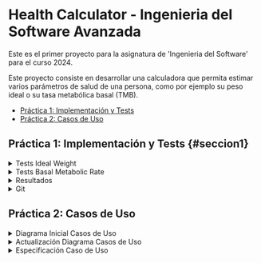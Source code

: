 # Health Calculator - Ingenieria del Software Avanzada

Este es el primer proyecto para la asignatura de 'Ingenieria del Software' para el curso 2024.

Este proyecto consiste en desarrollar una calculadora que permita estimar varios parámetros de salud de una persona, como por ejemplo su peso ideal o su tasa metabólica basal (TMB).

- [Práctica 1: Implementación y Tests](#práctica-1-implementación-y-tests)
- [Práctica 2: Casos de Uso](#práctica-2-casos-de-uso)


## Práctica 1: Implementación y Tests {#seccion1}

<details>
<summary>Tests Ideal Weight</summary>

### Test método **HealthCalc.idealWeigth()**

1. **Test de Altura Cero** `testAlturaCeroIdealWeight` 

En este test se verifica que el sistema ofrece una excepción cuando la altura indicada por el usuario es 0. Este caso sería invalido ya que no tiene lógica para nuestro ejercicio.

2. **Test de Altura Negativa** `testAlturaNegativaIdealWeight` 

En este test se comprueba que, al ofrecer el usuario una altura < 0, es decir negativa, el programa lo reconoce y devuelve la excepción correspondiente.
Este caso sería invalido ya que no se contempla una altura negativa en ningún caso.

3. **Test de Altura Incorrecta Hombre** `testAlturaIncorrectaMdealWeight`

En este test se verifica que la entrada para el valor altura es incorrecta, entendiendo esto como una altura no contemplada en nuestros parámetros.
Hemos tomado como altura incorrecta para un hombre una altura de 250 cm.

4. **Test de Altura Incorrecta Mujer** `testAlturaIncorrectaWIdealWeight`

En este test se verifica que la entrada para el valor altura es incorrecta, entendiendo esto como una altura no contemplada en nuestros parámetros.
Hemos tomado como altura incorrecta para una mujer una altura de 230 cm.

5. **Test de Género Incorrecto** `testGeneroIncorrectoIdealWeight`

En este test se asegura que el sistema rechaza una entrada para la variable 'género' distinta de 'M'(Man/Hombre) o 'W'(Woman/Mujer).
Este caso sería invalido para nuestro proyecto particular.

6. **Test de Peso Ideal Incorrecto Hombre** `testPesoIdealIncorrectoM`

En este test se comprueba que, si el sistema devuelve un peso ideal incorrecto para un hombre, esto se detecta como un error y se lanza una excepción.
Entendemos como ***peso ideal incorrecto*** aquel que devuelva un valor negativo, lo cual no se contempla en nuestro proyecto.
Entendemos como ***error*** dos casos, el primero puede deberse a un error en el algoritmo empleado para calcular el peso ideal, y el otro es debido a una entrada incorrecta de los datos, lo que puede llevar en ambos casos a un peso ideal incorrecto.

7. **Test de Peso Ideal Incorrecto Mujer** `testPesoIdealIncorrectoW`

Este test es muy similar al anterior, pero para una mujer. Su funcionamiento es el mismo, pero hay que tener en cuenta diferentes criterios, ya que dependiendo del género seleccionado, la fórmula para calcular el peso ideal varía en sus parámetros. 

8. **Test de Peso Ideal Correcto Hombre** `testPesoIdealCorrectoM` 

En este test se comprueba ahora sí, el correcto funcionamiento del método para un hombre. Deberíamos confirmar que el resultado experimental obtenido es igual al valor esperado.

9. **Test de Peso Ideal Correcto Mujer** `testPesoIdealCorrectoW` 

Este test es muy similar al anterior, pero para una mujer. Al igual que en el test de peso ideal incorrecto para una mujer, varian los parámetros usados en comparación al del hombre, pero el resultado final debería ser el mismo.
En este caso, ese resultado final debería ser que el valor obtenido fuera igual al valor esperado.
</details>

<details>
<summary>Tests Basal Metabolic Rate</summary>

### Test método **HealthCalc.basalMetabolicRate()**

1. **Test de Altura Cero** `testAlturaCeroBasalMetabolicRate` 

En este test se verifica que el sistema ofrece una excepción cuando la altura indicada por el usuario es 0. Este caso sería invalido ya que no tiene lógica para nuestro ejercicio.

2. **Test de Altura Negativa** `testAlturaNegativaBasalMetabolicRate` 

En este test se comprueba que, al ofrecer el usuario una altura < 0, es decir negativa, el programa lo reconoce y devuelve la excepción correspondiente.
Este caso sería invalido ya que no se contempla una altura negativa en ningún caso.

3. **Test de Altura Incorrecta Hombre** `testAlturaIncorrectaMBasalMetabolicRate`

En este test se verifica que la entrada para el valor ***altura*** es incorrecta, entendiendo esto como una altura no contemplada en nuestros parámetros.
Hemos tomado como altura incorrecta para un hombre una altura de 250 cm.

4. **Test de Altura Incorrecta Mujer** `testAlturaIncorrectaWBasalMetabolicRate`

En este test se verifica que la entrada para el valor ***altura*** es incorrecta, entendiendo esto como una altura no contemplada en nuestros parámetros.
Hemos tomado como altura incorrecta para una mujer una altura de 230 cm.

5. **Test de Género Incorrecto** `testGeneroIncorrectoBasalMetabolicRate`

En este test se asegura que el sistema rechaza una entrada para la variable ***género*** distinta de 'M'(Man/Hombre) o 'W'(Woman/Mujer).
Este caso sería invalido para nuestro proyecto particular.

6. **Test de Peso Incorrecto** `testPesoIncorrecto`

En este test se comprueba que la entrada para la variable ***peso*** no sea incorrecta, entendiéndose esto como una entrada igual o menor que 0.

7. **Test de Edad Incorrecta** `testEdadIncorrecta`

Este test rechaza, lanzando una excepción, la entrada de un valor negativo o de un valor mayor a 140 para el parámetro ***edad***, ya que estas situaciones son tratadas de imposible para nuestro caso de estudio.

8. **Test de Tasa Metabólica Basal Incorrecta Hombre** `testBasalMetabolicRateIncorrectoM`

En este test se comprueba que, si el sistema devuelve una tasa metabólica Basal incorrecta para un hombre, esto se detecta como un error y se lanza una excepción.
Entendemos como ***tasa metabólica basal incorrecto*** aquel que devuelva un valor negativo, lo cual no se contempla en nuestro proyecto.
Entendemos como ***error*** dos casos, el primero puede deberse a un error en el algoritmo empleado para calcular la tasa metabólica basal, y el otro es debido a una entrada incorrecta de los datos, lo que puede llevar en ambos casos a una tasa metabólica basal incorrecta.

7. **Test de Tasa Metabólica Basal Incorrecta Mujer** `testBasalMetabolicRateIncorrectoW`

Este test es muy similar al anterior, pero para una mujer. Su funcionamiento es el mismo, pero hay que tener en cuenta diferentes criterios, ya que dependiendo del género seleccionado, la fórmula para calcular la tasa metabólica basal varía en sus parámetros. 

8. **Test de Tasa Metabólica Basal Correcta Hombre** `testBasalMetabolicRateCorrectoM` 

En este test se comprueba ahora sí, el correcto funcionamiento del método para un hombre. Deberíamos confirmar que el resultado experimental obtenido es igual al valor esperado.

9. **Test de Tasa Metabólica Basal Correcta Mujer** `testBasalMetabolicRateCorrectoW` 

Este test es muy similar al anterior, pero para una mujer. Al igual que en el test de tasa metabólica basal incorrecta para una mujer, varian los parámetros usados en comparación al del hombre, pero el resultado final debería ser el mismo.
En este caso, ese resultado final debería ser que el valor obtenido fuera igual al valor esperado.
</details>

<details>
<summary>Resultados</summary>

### Tests results

<p align="center">
    <img src="images/tests.png" height="325" title="tests">
</p>


Siguiendo con el enunciado del proyecto, se han implementado tests para comprobar los casos vistos anteriormente.
Estos tests se han ejecutado de forma correcta, como se puede ver en la imagen.
</details>

<details>
<summary>Git</summary>

## Uso de git y gitHub

<p align="center">
    <img src="images/gitk.png" height="250" title="gitk">
</p>

Como último apartado de este proyecto de momento, es importante ver el uso de git a lo largo del tiempo.
Como se puede ver, durante el desarrollo del proyecto se han ido produciendo cambios en ficheros existentes o incluso creaciones de nuevos ficheros. Estos cambios se han ido guardando y comentando mediante ***commits*** usando la herramienta ***git***. En todo momento hemos trabajado en la rama principal de nuestro proyecto, lo que se ve reflejado en la imágen y en el historial de cambios de nuestro repositorio en github.

Estos cambios se irán actualizando a medida que el proyecto vaya creciendo.
</details>


## Práctica 2: Casos de Uso

<details>
<summary>Diagrama Inicial Casos de Uso</summary>

### Diagrama de Casos de Uso

<p align="center">
    <img src="doc/CasosDeUso-diagrActualizado.jpg" height="300" title="diagrama">
</p>

El primer paso en un proyecto de este estilo sería realizar un diagrama de casos de uso, elemento esencial en el desarrollo de un trabajo ya que da una idea inicial y general sobre cuales serán las funcionalidades y características del sistema a implementar, además de qué podrán y qué no podrán hacer los actores involucrados como podrían ser los usuarios.

En este caso, el **sistema** del diagrama sería la propia *calculadora*.

Actualmente solo involucramos a un **actor**, el cual sería el *usuario* que accede al sistema.

En cuanto a las **funcionalidades/casos de uso**, hemos definido las dos ya implementadas en la práctica anterior. La acción principal de la calculadora sería *realizar un cálculo*, que se complementa mediante una generalización por *realizar un cálculo del peso ideal (IW)* y *realizar un cálculo de la tasa metabólica basal (BMR)*. A su vez, la realización del caso de uso *realizar cálculo* necesita de la acción *introducir datos* para poder funcionar. De esta forma, al igual que hemos descompuesto el cálculo en los dos casos posibles actualmente, el caso de uso *introducir datos* se complementa mediante una generalización de los casos para cada cálculo, una introducción para el caso de calcular el peso ideal y otra introducción distinta para calcular la tasa metabólica basal.
</details>

<details>
<summary>Actualización Diagrama Casos de Uso</summary>

### Actualización Diagrama de Casos de Uso

<p align="center">
    <img src="doc/CasosDeUso-diagrActualizado.jpg" height="300" title="diagrama2">
</p>

Para este paso, se han implementado 2 nuevos casos de uso que no estaban contemplados en la calculadora inicial. Como los dos nuevos casos de uso siguen siendo nuevos métodos para los casos de uso ya existentes, se han añadido al diagrama de la misma forma que se añadieron los métodos anteriores.

El primer **caso de uso** implementado sería *calcular el índice de masa corporal (IMB)*. Este se calcula mediante la fórmula: `IMB = weight / height^2`

El segundo **caso de uso** implementado sería *calcular el requerimiento calórico* según unos parámetros introducidos. Para ello, será necesario introducir el peso actual, la actividad física de la persona (sedentaria, normal, deportista) y el objetivo (bajar de peso, mantenerse, subir de peso). Como su nombre indica, este caso de uso se basa en los parámetros obtenidos para devolver al usuario el requerimiento calórico diario (ej. 2000 calorías, 3500 calorías...)

</details>

<details>
<summary>Especificación Caso de Uso</summary>

### Especificación - idealWeight

**Nombre:** Cálculo Ideal Weight
**Actor principal:** Usuario
**Stakeholder (Individuo: Participación):**
    - Usuario: Realizar el cálculo de su peso ideal mediante la calculadora.
    - Desarrolladores: Verificar y controlar el buen funcionamiento del sistema (calculadora)
**Nivel de abstracción:** Nivel de usuario
**Precondiciones:**
    - El usuario puede ejecutar el programa de la calculadora con éxito
**Garantía:**
    - Mínima: Se devuelve información al usuario, principalmente mostrando el error que se ha cometido.
    - Éxito: Se devuelve el peso ideal del usuario.
**Trigger:** De entre las opciones, se selecciona la opción Calcular Ideal Weight.
**Escenario principal:**
    1. El usuario accede al sistema (calculadora) y selecciona la opción "Calcular Ideal Weight".
    2. El sistema solicita al usuario los parámetros necesarios para esa acción (altura, género)
    3. El usuario introduce los valores requeridos. 
    4. El sistema aplica la fórmula con los parámetros introducidos. 
    5. El sistema devuelve el resultado por pantalla.
**Extensiones:**
    3*. El usuario introduce parámetros no válidos (erróneos). Se muestra un mensaje de error específico para ese caso concreto.
    4*. El resultado está fuera de un rango. Se muestra un mensaje de error específico para ese caso concreto. 
</details>
